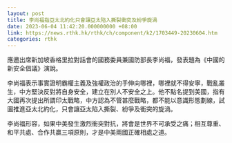 ```yaml
---
layout: post
title: 李尚福指亞太北約化只會讓亞太陷入撕裂衝突及紛爭旋渦
date: 2023-06-04 11:42:20.000000000 +08:00
link: https://news.rthk.hk/rthk/ch/component/k2/1703449-20230604.htm
categories: rthk
---
```


應邀出席新加坡香格里拉對話會的國務委員兼國防部長李尚福，發表題為《中國的新安全倡議》演說。

李尚福表示事實證明霸權主義及強權政治的手伸向哪裡，哪裡就不得安寧，戰亂叢生，中方堅決反對將自身安全，建立在別人不安全之上。他不點名提到美國，指有大國再次提出所謂印太戰略，中方認為不管甚麼戰略，都不能以意識形態劃線，試圖推進亞太北約化，只會讓亞太陷入撕裂、紛爭及衝突的旋渦。

李尚福形容，如果中美發生激烈衝突對抗，將會是世界不可承受之痛；相互尊重、和平共處、合作共贏三項原則，才是中美兩國正確相處之道。
